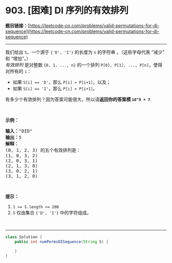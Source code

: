 # 903. [困难] DI 序列的有效排列

**题目链接：**[https://leetcode-cn.com/problems/valid-permutations-for-di-sequence](https://leetcode-cn.com/problems/valid-permutations-for-di-sequence)

---

<div class="content__1Y2H">
 <div class="notranslate">
  <p>我们给出 <code>S</code>，一个源于&nbsp;<code>{'D', 'I'}</code>&nbsp;的长度为 <code>n</code>&nbsp;的字符串 。（这些字母代表 “减少” 和 “增加”。）<br> <em>有效排列</em>&nbsp;是对整数 <code>{0, 1, ..., n}</code>&nbsp;的一个排列&nbsp;<code>P[0], P[1], ..., P[n]</code>，使得对所有的&nbsp;<code>i</code>：</p> 
  <ul> 
   <li>如果 <code>S[i] == 'D'</code>，那么&nbsp;<code>P[i] &gt; P[i+1]</code>，以及；</li> 
   <li>如果 <code>S[i] == 'I'</code>，那么 <code>P[i] &lt; P[i+1]</code>。</li> 
  </ul> 
  <p>有多少个有效排列？因为答案可能很大，所以请<strong>返回你的答案模</strong><strong> <code>10^9 + 7</code></strong>.</p> 
  <p>&nbsp;</p> 
  <p><strong>示例：</strong></p> 
  <pre class="language-text"><strong>输入：</strong>"DID"
<strong>输出：</strong>5
<strong>解释：</strong>
(0, 1, 2, 3) 的五个有效排列是：
(1, 0, 3, 2)
(2, 0, 3, 1)
(2, 1, 3, 0)
(3, 0, 2, 1)
(3, 1, 2, 0)
</pre> 
  <p>&nbsp;</p> 
  <p><strong>提示：</strong></p> 
  <ol> 
   <li><code>1 &lt;= S.length &lt;= 200</code></li> 
   <li><code>S</code> 仅由集合 <code>{'D', 'I'}</code>&nbsp;中的字符组成。</li> 
  </ol> 
  <p>&nbsp;</p> 
 </div>
</div>

---

```java
class Solution {
    public int numPermsDISequence(String S) {
        
    }
}
```
